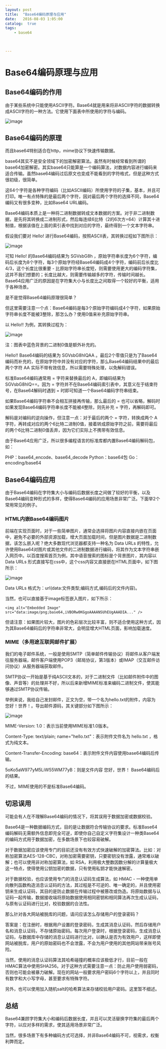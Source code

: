 ```yaml
---
layout: post
title:  "Base64编码原理与应用"
date:   2016-08-03 1:05:00
catalog:  true
tags:
    - base64
       
   
   
---
```


# Base64编码原理与应用

## Base64编码的作用
    
由于某些系统中只能使用ASCII字符。Base64就是用来将非ASCII字符的数据转换成ASCII字符的一种方法。它使用下面表中所使用的字符与编码。

![image](http://blog.xiayf.cn/2016/01/24/base64-encoding/media/14542616644295.jpg)
    
## Base64编码的原理

而且base64特别适合在http，mime协议下快速传输数据。

base64其实不是安全领域下的加密解密算法。虽然有时候经常看到所谓的base64加密解密。其实base64只能算是一个编码算法，对数据内容进行编码来适合传输。虽然base64编码过后原文也变成不能看到的字符格式，但是这种方式很初级，很简单。

这64个字符是各种字符编码（比如ASCII编码）所使用字符的子集，基本，并且可打印。唯一有点特殊的是最后两个字符，因对最后两个字符的选择不同，Base64编码又有很多变种，比如Base64 URL编码。

Base64编码本质上是一种将二进制数据转成文本数据的方案。对于非二进制数据，是先将其转换成二进制形式，然后每连续6比特（2的6次方=64）计算其十进制值，根据该值在上面的索引表中找到对应的字符，最终得到一个文本字符串。

假设我们要对 Hello! 进行Base64编码，按照ASCII表，其转换过程如下图所示：


![image](http://blog.xiayf.cn/2016/01/24/base64-encoding/media/14542967158550.jpg)

可知 Hello! 的Base64编码结果为 SGVsbG8h ，原始字符串长度为6个字符，编码后长度为8个字符，每3个原始字符经Base64编码成4个字符，编码前后长度比4/3，这个长度比很重要 - 比原始字符串长度短，则需要使用更大的编码字符集，这并不我们想要的；长度比越大，则需要传输越多的字符，传输时间越长。Base64应用广泛的原因是在字符集大小与长度比之间取得一个较好的平衡，适用于各种场景。

是不是觉得Base64编码原理很简单？

但这里需要注意一个点：Base64编码是每3个原始字符编码成4个字符，如果原始字符串长度不能被3整除，那怎么办？使用0值来补充原始字符串。

以 Hello!! 为例，其转换过程为：

![image](http://blog.xiayf.cn/2016/01/24/base64-encoding/media/14542966298000.jpg)

注：图表中蓝色背景的二进制0值是额外补充的。

Hello!! Base64编码的结果为 SGVsbG8hIQAA 。最后2个零值只是为了Base64编码而补充的，在原始字符中并没有对应的字符，那么Base64编码结果中的最后两个字符 AA 实际不带有效信息，所以需要特殊处理，以免解码错误。

标准Base64编码通常用 = 字符来替换最后的 A，即编码结果为 SGVsbG8hIQ==。因为 = 字符并不在Base64编码索引表中，其意义在于结束符号，在Base64解码时遇到 = 时即可知道一个Base64编码字符串结束。

如果Base64编码字符串不会相互拼接再传输，那么最后的 = 也可以省略，解码时如果发现Base64编码字符串长度不能被4整除，则先补充 = 字符，再解码即可。

解码是对编码的逆向操作，但注意一点：对于最后的两个 = 字符，转换成两个 A 字符，再转成对应的两个6比特二进制0值，接着转成原始字符之前，需要将最后的两个6比特二进制0值丢弃，因为它们实际上不携带有效信息。

由于Base64应用广泛，所以很多编程语言的标准库都内置Base64编码解码包，如：

PHP：base64_encode、base64_decode
Python：base64包
Go：encoding/base64

## Base64编码应用

由于Base64编码在字符集大小与编码后数据长度之间做了较好的平衡，以及Base64编码变种形式的多样，使得Base64编码的应用场景非常广泛。下面举2个常用常见的例子。

### HTML内嵌Base64编码图片

前端在实现页面时，对于一些简单图片，通常会选择将图片内容直接内嵌在页面中，避免不必要的外部资源加载，增大页面加载时间，但是图片数据是二进制数据，该怎么嵌入呢？绝大多数现代浏览器都支持一种名为 Data URLs 的特性，允许使用Base64对图片或其他文件的二进制数据进行编码，将其作为文本字符串嵌入网页中。以百度搜索首页为例，其中语音搜索的图标是个背景图片，其内容以 Data URLs 形式直接写在css中，这个css内容又直接嵌在HTML页面中，如下图所示：

![image](http://blog.xiayf.cn/2016/01/24/base64-encoding/media/14543011032759.jpg)

Data URLs 格式为：url(data:文件类型;编码方式,编码后的文件内容)。

当然，也可以直接基于image标签嵌入图片，如下所示：

    <img alt="Embedded Image" src="data:image/png;base64,iVBORw0KGgoAAAANSUhEUgAAADIA..." />
    
但请注意：如果图片较大，图片的色彩层次比较丰富，则不适合使用这种方式，因为其Base64编码后的字符串非常大，会明显增大HTML页面，影响加载速度。

### MIME（多用途互联网邮件扩展）

我们的电子邮件系统，一般是使用SMTP（简单邮件传输协议）将邮件从客户端发往服务器端，邮件客户端使用POP3（邮局协议，第3版本）或IMAP（交互邮件访问协议）从服务器端获取邮件。

SMTP协议一开始是基于纯ASCII文本的，对于二进制文件（比如邮件附件中的图像、声音等）的处理并不好，所以后来新增MIME标准来编码二进制文件，使其能够通过SMTP协议传输。

举例来说，我给自己发封邮件，正文为空，带一个名为hello.txt的附件，内容为 您好！世界！。导出邮件源码，其关键部分如下图所示：

![image](http://blog.xiayf.cn/2016/01/24/base64-encoding/media/14543057568109.jpg)

MIME-Version: 1.0：表示当前使用MIME标准1.0版本。

Content-Type: text/plain; name="hello.txt"：表示附件文件名为 hello.txt ，格式为纯文本。

Content-Transfer-Encoding: base64：表示附件文件内容使用base64编码后传输。

5oKo5aW977yM5LiW55WM77yB：则是文件内容 您好，世界！ Base64编码后的结果。

不过，MIME使用的不是标准Base64编码。

## 切忌误用

可能会有人在不理解Base64编码的情况下，将其误用于数据加密或数据校验。

Base64是一种数据编码方式，目的是让数据符合传输协议的要求。标准Base64编码解码无需额外信息即完全可逆，即使你自己自定义字符集设计一种类Base64的编码方式用于数据加密，在多数场景下也较容易破解。

对于数据加密应该使用专门的目前还没有有效方式快速破解的加密算法。比如：对称加密算法AES-128-CBC，对称加密需要密钥，只要密钥没有泄露，通常难以破解；也可以使用非对称加密算法，如 RSA，利用极大整数因数分解的计算量极大这一特点，使得使用公钥加密的数据，只有使用私钥才能快速解密。

对于数据校验，也应该使用专门的消息认证码生成算法，如 HMAC - 一种使用单向散列函数构造消息认证码的方法，其过程是不可逆的、唯一确定的，并且使用密钥来生成认证码，其目的是防止数据在传输过程中被篡改或伪造。将原始数据与认证码一起传输，数据接收端将原始数据使用相同密钥和相同算法再次生成认证码，与原有认证码进行比对，校验数据的合法性。

那么针对各大网站被脱库的问题，请问应该怎么存储用户的登录密码？

答案是：在注册时，根据用户设置的登录密码，生成其消息认证码，然后存储用户名和消息认证码，不存储原始密码。每次用户登录时，根据登录密码，生成消息认证码，与数据库中存储的消息认证码进行比对，以确认是否为有效用户，这样即使网站被脱库，用户的原始密码也不会泄露，不会为用户使用的其他网站带来账号风险。

当然，使用的消息认证码算法其哈希碰撞的概率应该极低才行，目前一般在HMAC算法中使用SHA256。对于这种方式需要注意一点：防止用户使用弱密码，否则也可能会被暴力破解。现在的网站一般要求用户密码6个字符以上，并且同时有数字和大小写字母，甚至要求有特殊字符。

另外，也可以使用加入随机salt的哈希算法来存储校验用户密码。这里暂不细述。

## 总结
Base64兼顾字符集大小和编码后数据长度，并且可以灵活替换字符集的最后两个字符，以应对多样的需求，使其适用场景非常广泛。

当然，很多场景下有多种编码方式可选择，并非Base64编码不可，视需求，权衡利弊而定。



